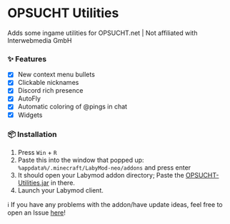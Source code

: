 # OPSUCHT Utilities
Adds some ingame utilities for OPSUCHT.net | Not affiliated with Interwebmedia GmbH

### ✨ Features
- [x] New context menu bullets
- [x] Clickable nicknames
- [x] Discord rich presence
- [x] AutoFly
- [x] Automatic coloring of @pings in chat
- [x] Widgets

### 📦 Installation
1. Press `Win` + `R`
2. Paste this into the window that popped up: `%appdata%/.minecraft/LabyMod-neo/addons` and press enter
3. It should open your Labymod addon directory; Paste the [OPSUCHT-Utilities.jar](https://github.com/RappyLabyAddons/OPSUCHT-Utilities/releases/latest/download/OPSUCHT-Utilities.jar) in there.
4. Launch your Labymod client.

ℹ️ If you have any problems with the addon/have update ideas, feel free to open an Issue [here](https://github.com/RappyLabyAddons/OPSUCHT-Utilities/issues/new)!